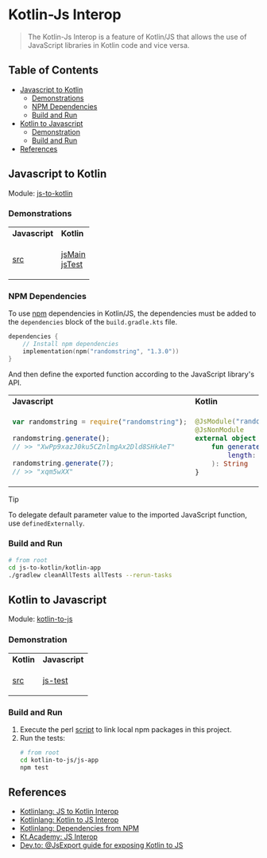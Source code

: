 # Kotlin-Js Interop

> The Kotlin-Js Interop is a feature of Kotlin/JS that allows the use of JavaScript libraries in Kotlin code and vice
> versa.

## Table of Contents

- [Javascript to Kotlin](#javascript-to-kotlin)
    - [Demonstrations](#demonstrations)
    - [NPM Dependencies](#npm-dependencies)
    - [Build and Run](#build-and-run)
- [Kotlin to Javascript](#kotlin-to-javascript)
    - [Demonstration](#demonstration)
    - [Build and Run](#build-and-run)
- [References](#references)

## Javascript to Kotlin

Module: [js-to-kotlin](js-to-kotlin)

### Demonstrations

<table>
<tr>
<td> <strong> Javascript </strong> </td> <td> <strong> Kotlin </strong> </td>
</tr>
<tr>
<td>

[src](js-to-kotlin/kotlin-app/src/jsMain)

</td>
<td>

[jsMain](js-to-kotlin/kotlin-app/src/jsMain)
<br>
[jsTest](js-to-kotlin/kotlin-app/src/jsTest)

</td>
</tr>
</table>

### NPM Dependencies

To use [npm](https://www.npmjs.com/) dependencies in Kotlin/JS,
the dependencies must be added to the `dependencies` block of the `build.gradle.kts` file.

```kotlin
dependencies {
    // Install npm dependencies
    implementation(npm("randomstring", "1.3.0"))
}
```

And then define the exported function according to the JavaScript library's API.

<table>
<tr>
<td> <strong> Javascript </strong> </td> <td> <strong> Kotlin </strong> </td>
</tr>
<tr>
<td>

```javascript
var randomstring = require("randomstring");

randomstring.generate();
// >> "XwPp9xazJ0ku5CZnlmgAx2Dld8SHkAeT"

randomstring.generate(7);
// >> "xqm5wXX"
```

</td>
<td>

```kotlin
@JsModule("randomstring")
@JsNonModule
external object RandomStringFromNpm {
    fun generate(
        length: Int = definedExternally,
    ): String
}
```

</td>
</table>

> [!TIP]
> To delegate default parameter value to the imported JavaScript function, use `definedExternally`.

### Build and Run

```bash
# from root
cd js-to-kotlin/kotlin-app
./gradlew cleanAllTests allTests --rerun-tasks
```

## Kotlin to Javascript

Module: [kotlin-to-js](kotlin-to-js)

### Demonstration

<table>
<tr>
<td> <strong> Kotlin </strong> </td> <td> <strong> Javascript </strong>  </td>
</tr>
<tr>
<td>

[src](kotlin-to-js/kotlin-app/src/jsMain/kotlin)

</td>
<td>

[js-test](kotlin-to-js/js-app/src)

</td>
</table>

### Build and Run

1. Execute the perl [script](kotlin-to-js/js-app/npm-link-script.pl) to link local npm packages in this project.
2. Run the tests:
    ```bash
    # from root
    cd kotlin-to-js/js-app
    npm test
    ```

## References

- [Kotlinlang: JS to Kotlin Interop](https://kotlinlang.org/docs/js-to-kotlin-interop.html)
- [Kotlinlang: Kotlin to JS Interop](https://kotlinlang.org/docs/js-interop.html)
- [Kotlinlang: Dependencies from NPM](https://kotlinlang.org/docs/using-packages-from-npm.html)
- [Kt.Academy: JS Interop](https://kt.academy/article/ak-js-interop)
- [Dev.to: @JsExport guide for exposing Kotlin to JS](https://dev.to/touchlab/jsexport-guide-for-exposing-kotlin-to-js-20l9)
